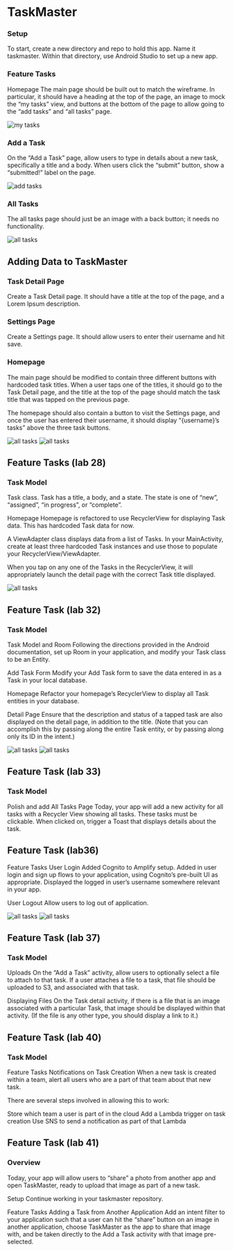 # TaskMaster

### Setup
To start, create a new directory and repo to hold this app. Name it taskmaster.
Within that directory, use Android Studio to set up a new app.


### Feature Tasks
Homepage
The main page should be built out to match the wireframe. In particular, it should have a heading
at the top of the page, an image to mock the “my tasks” view, and buttons at the bottom of the page
to allow going to the “add tasks” and “all tasks” page.


![my tasks](./assets/my-tasks.png)



### Add a Task
On the “Add a Task” page, allow users to type in details about a new task, specifically a title and
a body. When users click the “submit” button, show a “submitted!” label on the page.


![add tasks](./assets/add-task.png)



### All Tasks
The all tasks page should just be an image with a back button; it needs no functionality.

![all tasks](./assets/all-tasks.png)





## Adding Data to TaskMaster


### Task Detail Page
Create a Task Detail page. It should have a title at the top of the page, and a Lorem Ipsum
description.

### Settings Page
Create a Settings page. It should allow users to enter their username and hit save.

### Homepage
The main page should be modified to contain three different buttons with hardcoded task titles.
When a user taps one of the titles, it should go to the Task Detail page, and the title at the
top of the page should match the task title that was tapped on the previous page.

The homepage should also contain a button to visit the Settings page, and once the user has entered
their username, it should display “{username}’s tasks” above the three task buttons.

![all tasks](./assets/homescreen2.png)
![all tasks](./assets/task-detail.png)




## Feature Tasks (lab 28)

### Task Model
Task class. Task has a title, a body, and a state. The state is one of “new”, “assigned”,
“in progress”, or “complete”.

Homepage
Homepage is refactored to use RecyclerView for displaying Task data. This has hardcoded
Task data for now.

A ViewAdapter class displays data from a list of Tasks.
In your MainActivity, create at least three hardcoded Task instances and use those to populate
your RecyclerView/ViewAdapter.

When you tap on any one of the Tasks in the RecyclerView, it will appropriately
launch the detail page with the correct Task title displayed.


![all tasks](./assets/homepageNew.png)






## Feature Task (lab 32)

### Task Model
Task Model and Room
Following the directions provided in the Android documentation, set up Room in your application,
and modify your Task class to be an Entity.

Add Task Form
Modify your Add Task form to save the data entered in as a Task in your local database.

Homepage
Refactor your homepage’s RecyclerView to display all Task entities in your database.

Detail Page
Ensure that the description and status of a tapped task are also displayed on the detail page, in
addition to the title. (Note that you can accomplish this by passing along the entire Task entity,
or by passing along only its ID in the intent.)

![all tasks](./assets/homescreen2.png)
![all tasks](./assets/task-detail2.png)





## Feature Task (lab 33)

### Task Model
Polish and add All Tasks Page
Today, your app will add a new activity for all tasks with a Recycler View showing all tasks.
These tasks must be clickable. When clicked on, trigger a Toast that displays details about the task.





## Feature Task (lab36)
Feature Tasks
User Login
Added Cognito to Amplify setup. Added in user login and sign up flows to your application, using
Cognito’s pre-built UI as appropriate. Displayed the logged in user’s username somewhere relevant in
your app.

User Logout
Allow users to log out of application.


![all tasks](./assets/sign-in.png)
![all tasks](./assets/logout.png)






## Feature Task (lab 37)

### Task Model
Uploads
On the “Add a Task” activity, allow users to optionally select a file to attach to that task. If a
user attaches a file to a task, that file should be uploaded to S3, and associated with that task.

Displaying Files
On the Task detail activity, if there is a file that is an image associated with a particular Task,
that image should be displayed within that activity. (If the file is any other type, you should
display a link to it.)




## Feature Task (lab 40)

### Task Model
Feature Tasks
Notifications on Task Creation
When a new task is created within a team, alert all users who are a part of that team about that new task.

There are several steps involved in allowing this to work:

Store which team a user is part of in the cloud
Add a Lambda trigger on task creation
Use SNS to send a notification as part of that Lambda




## Feature Task (lab 41)

### Overview
Today, your app will allow users to “share” a photo from another app and open TaskMaster,
ready to upload that image as part of a new task.

Setup
Continue working in your taskmaster repository.

Feature Tasks
Adding a Task from Another Application
Add an intent filter to your application such that a user can hit the “share” button on an
image in another application, choose TaskMaster as the app to share that image with, and be
taken directly to the Add a Task activity with that image pre-selected.